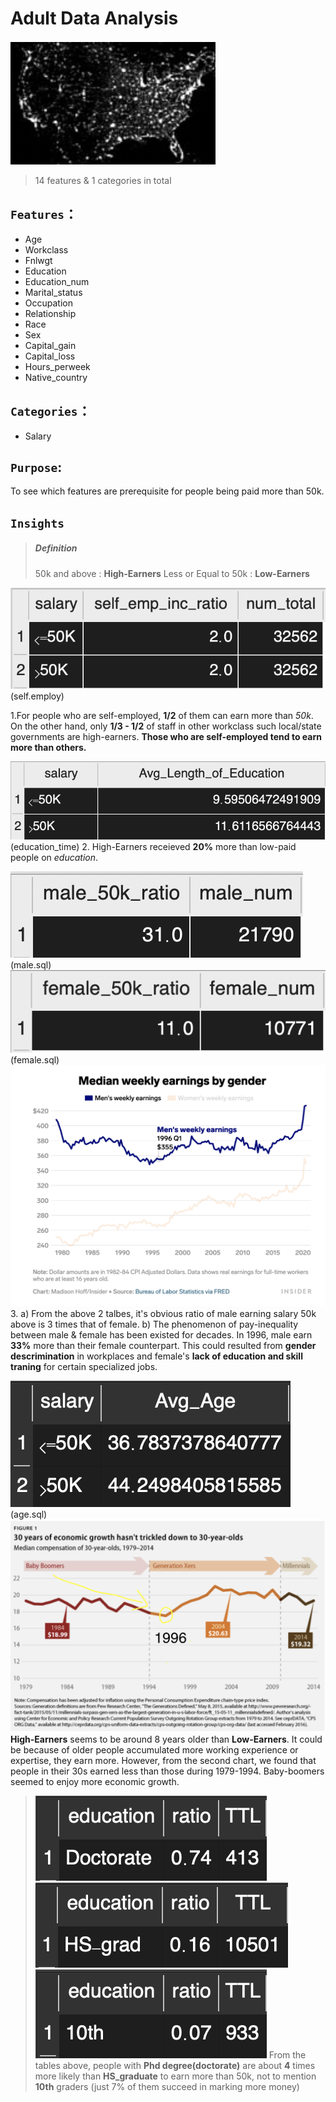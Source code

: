 # Adult Data Analysis
![示意圖](./image/示意圖.png)
> 14 features & 1 categories in total
## `Features`：
* Age 
* Workclass
* Fnlwgt 
* Education
* Education_num
* Marital_status
* Occupation
* Relationship
* Race
* Sex
* Capital_gain
* Capital_loss
* Hours_perweek
* Native_country  
## `Categories`：
* Salary

## `Purpose`:
To see which features are prerequisite for people being paid more than 50k.

## `Insights`
> ##### Definition
> 50k and above : **High-Earners**
> Less or Equal to 50k : **Low-Earners**


![公司自雇者](./image/自雇者.png)
(self.employ)

1.For people who are self-employed, **1/2** of them can earn more than *50k*. On the other hand, only **1/3 - 1/2** of staff in other workclass such local/state governments are high-earners. **Those who are self-employed tend to earn more than others.**

![受教時間](./image/受教育時間.png)
(education_time)
2. High-Earners receieved **20%** more than low-paid people on *education*.

![男性高薪](./image/男性高薪.png)
(male.sql)
![女性高薪](./image/女性高薪.png)
(female.sql)
![gender_gap](./image/gender_gap.png)
3. a) From the above 2 talbes, it's obvious ratio of male earning salary 50k above is 3 times that of female. 
   b) The phenomenon of pay-inequality between male & female has been existed for decades.
   In 1996, male earn **33%** more than their female counterpart. This could resulted from **gender descrimination** in workplaces and female's **lack of education and skill traning** for certain specialized jobs.



![年紀](./image/年紀.png)
(age.sql)
![世代](./image/generation_gap.png)
**High-Earners** seems to be around 8 years older than **Low-Earners**. It could be because of older people accumulated more working experience or expertise, they earn more. 
However, from the second chart, we found that people in their 30s earned less than those during 1979-1994. Baby-boomers seemed to enjoy more economic growth.



>![doctorate](./image/doctorate.png)
![hs_grad](./image/hs_grad.png)
![10th](./image/10th.png)
From the tables above, people with **Phd degree(doctorate)** are about **4** times more likely than **HS_graduate** to earn more than 50k, not to mention **10th** graders (just 7% of them succeed in marking more money)